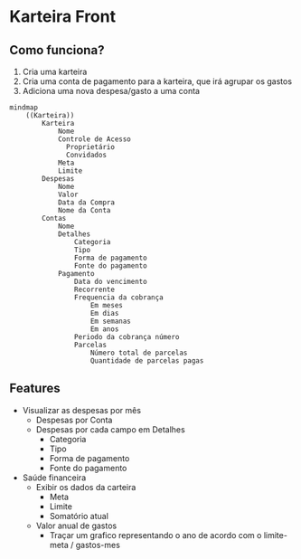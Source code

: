 # Karteira Front

## Como funciona?

1. Cria uma karteira
2. Cria uma conta de pagamento para a karteira, que irá agrupar os gastos
2. Adiciona uma nova despesa/gasto a uma conta


```mermaid
mindmap
    ((Karteira))
        Karteira
            Nome
            Controle de Acesso
              Proprietário
              Convidados
            Meta
            Limite
        Despesas
            Nome
            Valor
            Data da Compra
            Nome da Conta
        Contas
            Nome
            Detalhes
                Categoria
                Tipo
                Forma de pagamento
                Fonte do pagamento
            Pagamento
                Data do vencimento
                Recorrente
                Frequencia da cobrança
                    Em meses
                    Em dias
                    Em semanas
                    Em anos
                Periodo da cobrança número
                Parcelas
                    Número total de parcelas
                    Quantidade de parcelas pagas
```

## Features

- Visualizar as despesas por mês
  - Despesas por Conta
  - Despesas por cada campo em Detalhes
    - Categoria
    - Tipo
    - Forma de pagamento
    - Fonte do pagamento
- Saúde financeira
  - Exibir os dados da carteira
    - Meta
    - Limite
    - Somatório atual
  - Valor anual de gastos
    - Traçar um grafico representando o ano de acordo com o limite-meta / gastos-mes